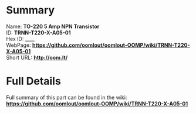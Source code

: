 
Summary
=================
  
Name: __TO-220 5 Amp NPN Transistor__    
ID: __TRNN-T220-X-A05-01__   
Hex ID: ____   
WebPage: __https://github.com/oomlout/oomlout-OOMP/wiki/TRNN-T220-X-A05-01__   
Short URL: __http://oom.lt/__   

Full Details
==========================
Full summary of this part can be found in the wiki:   
__https://github.com/oomlout/oomlout-OOMP/wiki/TRNN-T220-X-A05-01__    

